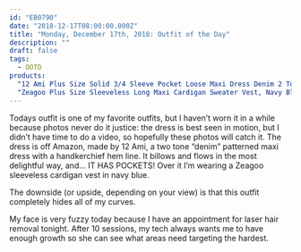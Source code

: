 ```yaml
---
id: "EB0790"
date: "2018-12-17T08:00:00.000Z"
title: "Monday, December 17th, 2018: Outfit of the Day"
description: ""
draft: false
tags:
  - OOTD
products:
  "12 Ami Plus Size Solid 3/4 Sleeve Pocket Loose Maxi Dress Denim 2 Tone XXXL": https://www.amazon.com/exec/obidos/ASIN/B071L1Z4DV/curvyandtrans-20
  "Zeagoo Plus Size Sleeveless Long Maxi Cardigan Sweater Vest, Navy Blue":  https://www.amazon.com/exec/obidos/ASIN/B076GXGLM2/curvyandtrans-20
---
```


Todays outfit is one of my favorite outfits, but I haven’t worn it in a while because photos never do it justice: the dress is best seen in motion, but I didn’t have time to do a video, so hopefully these photos will catch it. The dress is off Amazon, made by 12 Ami, a two tone “denim” patterned maxi dress with a handkerchief hem line. It billows and flows in the most delightful way, and... IT HAS POCKETS! Over it I’m wearing a Zeagoo sleeveless cardigan vest in navy blue.

The downside (or upside, depending on your view) is that this outfit completely hides all of my curves.

My face is very fuzzy today because I have an appointment for laser hair removal tonight. After 10 sessions, my tech always wants me to have enough growth so she can see what areas need targeting the hardest.
